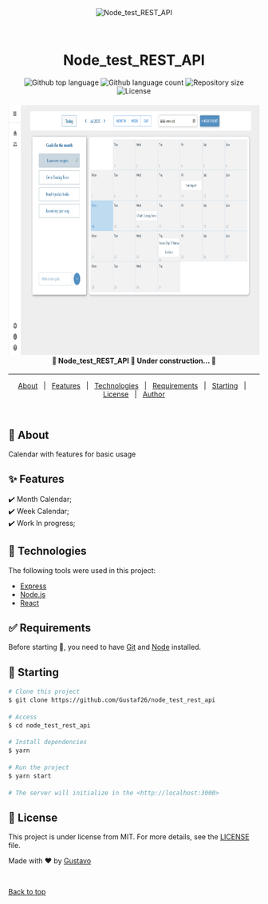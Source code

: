 <div align="center" id="top"> 
  <img src="./.github/app.gif" alt="Node_test_REST_API" />

  &#xa0;

  <!-- <a href="https://node_test_rest_api.netlify.app">Demo</a> -->
</div>

<h1 align="center">Node_test_REST_API</h1>

<p align="center">
  <img alt="Github top language" src="https://img.shields.io/github/languages/top/Gustaf26/node_test_rest_api?color=56BEB8">

  <img alt="Github language count" src="https://img.shields.io/github/languages/count/Gustaf26/node_test_rest_api?color=56BEB8">

  <img alt="Repository size" src="https://img.shields.io/github/repo-size/Gustaf26/node_test_rest_api?color=56BEB8">

  <img alt="License" src="https://img.shields.io/github/license/Gustaf26/node_test_rest_api?color=56BEB8">

  <!-- <img alt="Github issues" src="https://img.shields.io/github/issues/Gustaf26/node_test_rest_api?color=56BEB8" /> -->

  <!-- <img alt="Github forks" src="https://img.shields.io/github/forks/Gustaf26/node_test_rest_api?color=56BEB8" /> -->

  <!-- <img alt="Github stars" src="https://img.shields.io/github/stars/Gustaf26/node_test_rest_api?color=56BEB8" /> -->
</p>

<!-- Status -->

<h4 align="center"> 
<img alt="project presentation" height=500 width=700 src="demo.png"/>
	🚧  Node_test_REST_API 🚀 Under construction...  🚧
</h4> 

<hr>

<p align="center">
  <a href="#dart-about">About</a> &#xa0; | &#xa0; 
  <a href="#sparkles-features">Features</a> &#xa0; | &#xa0;
  <a href="#rocket-technologies">Technologies</a> &#xa0; | &#xa0;
  <a href="#white_check_mark-requirements">Requirements</a> &#xa0; | &#xa0;
  <a href="#checkered_flag-starting">Starting</a> &#xa0; | &#xa0;
  <a href="#memo-license">License</a> &#xa0; | &#xa0;
  <a href="https://github.com/Gustaf26" target="_blank">Author</a>
</p>

<br>

## :dart: About ##

Calendar with features for basic usage

## :sparkles: Features ##

:heavy_check_mark: Month Calendar;\
:heavy_check_mark: Week Calendar;\
:heavy_check_mark: Work In progress;

## :rocket: Technologies ##

The following tools were used in this project:

- [Express](https://express.com/)
- [Node.js](https://nodejs.org/en/)
- [React](https://pt-br.reactjs.org/)

## :white_check_mark: Requirements ##

Before starting :checkered_flag:, you need to have [Git](https://git-scm.com) and [Node](https://nodejs.org/en/) installed.

## :checkered_flag: Starting ##

```bash
# Clone this project
$ git clone https://github.com/Gustaf26/node_test_rest_api

# Access
$ cd node_test_rest_api

# Install dependencies
$ yarn

# Run the project
$ yarn start

# The server will initialize in the <http://localhost:3000>
```

## :memo: License ##

This project is under license from MIT. For more details, see the [LICENSE](LICENSE.md) file.


Made with :heart: by <a href="https://github.com/Gustaf26" target="_blank">Gustavo</a>

&#xa0;

<a href="#top">Back to top</a>
